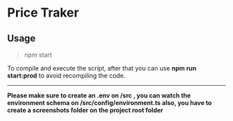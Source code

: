 # Price Traker


## Usage

> npm start

To compile and execute the script, after that you can use **npm run start:prod** to avoid recompiling the code.

----------

**Please make sure to create an .env on /src , you can watch the environment schema on /src/config/environment.ts also, you have to create a screenshots folder on the project root folder**
